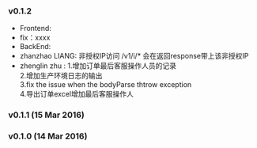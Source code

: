 ### v0.1.2
* Frontend:
 * fix：xxxx
* BackEnd:
 * zhanzhao LIANG: 非授权IP访问 /v1/i/* 会在返回response带上该非授权IP
 * zhenglin zhu : 1.增加订单最后客服操作人员的记录   
                  2.增加生产环境日志的输出   
                  3.fix the issue when the bodyParse thtrow exception   
                  4.导出订单excel增加最后客服操作人

### v0.1.1 (15 Mar 2016)
### v0.1.0 (14 Mar 2016)